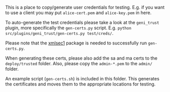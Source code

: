 This is a place to copy/generate user credentials for testing.
E.g. if you want to use a client you may put `alice-cert.pem` and `alice-key.pem` in here.

To auto-generate the test credentials please take a look at the `geni_trust` plugin, more specifically the `gen-certs.py` script.
E.g. `python src/plugins/geni_trust/gen-certs.py test/creds/`.

Please note that the [xmlsec1](http://www.aleksey.com/xmlsec/) package is needed to successfully run `gen-certs.py`.
 
When generating these certs, please also add the sa and ma certs to the `deploy/trusted` folder. Also, please copy the `admin-*.pem` to the `admin/` folder.

An example script (`gen-certs.sh`) is included in this folder. This generates the certificates and moves them to the appropriate locations for testing.

